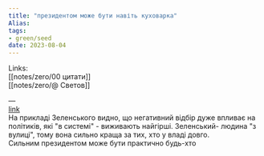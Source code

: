 ```yaml
---
title: "президентом може бути навіть куховарка"
Alias: 
tags:
- green/seed
date: 2023-08-04
---
```

Links:  
[[notes/zero/00 цитати]]  
[[notes/zero/@ Светов]]

—  
[link](https://youtu.be/XSklBnzPiEE?t=1073)  
На прикладі Зеленського видно, що негативний відбір дуже впливає на політиків, які "в системі" - виживають найгірші. Зеленський- людина "з вулиці", тому вона сильно краща за тих, хто у владі довго.  
Сильним президентом може бути практично будь-хто